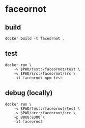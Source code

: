 # faceornot

## build
```
docker build -t faceornot .
```

## test
```
docker run \
    -v $PWD/test:/faceornot/test \
    -v $PWD/src:/faceornot/src \
    -it faceornot npm test
```

## debug (locally)
```
docker run \
    -v $PWD/test:/faceornot/test \
    -v $PWD/src:/faceornot/src \
    -p 8000:8000 \
    -it faceornot
```
